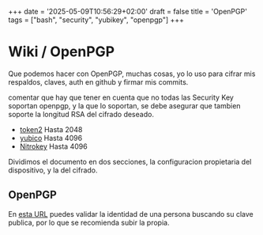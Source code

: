 +++
date = '2025-05-09T10:56:29+02:00'
draft = false
title = 'OpenPGP'
tags = ["bash", "security", "yubikey", "openpgp"]
+++

# Wiki / OpenPGP

Que podemos hacer con OpenPGP, muchas cosas, yo lo uso para cifrar mis respaldos, claves, auth en github y firmar mis commits.

comentar que hay que tener en cuenta que no todas las Security Key soportan openpgp, y la que lo soportan, se debe asegurar que tambien soporte la longitud RSA del cifrado deseado.

- [token2](https://www.token2.eu/) Hasta 2048
- [yubico](https://www.yubico.com/) Hasta 4096
- [Nitrokey](https://www.nitrokey.com/) Hasta 4096

Dividimos el documento en dos secciones, la configuracion propietaria del dispositivo, y la del cifrado.

## OpenPGP

En [esta URL](https://keys.openpgp.org) puedes validar la identidad de una persona buscando su clave publica, por lo que se recomienda subir la propia.
